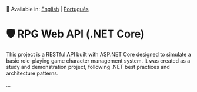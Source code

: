 📄 Available in: [English](README.en.md) | [Português](README.md)

# 🛡️ RPG Web API (.NET Core)

This project is a RESTful API built with ASP.NET Core designed to simulate a basic role-playing game character management system. It was created as a study and demonstration project, following .NET best practices and architecture patterns.

...

